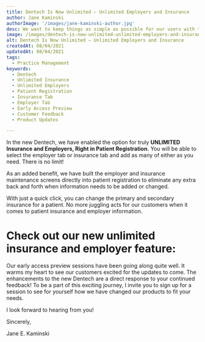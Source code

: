 ```yaml
---
title: Dentech Is Now Unlimited – Unlimited Employers and Insurance
author: Jane Kaminski
authorImage: '/images/jane-kaminski-author.jpg'
desc: We want to keep things as simple as possible for our users with the up-and-coming new Dentech.
image: /images/dentech-is-now-unlimited-unlimited-employers-and-insurance.webp
alt: Dentech Is Now Unlimited – Unlimited Employers and Insurance
createdAt: 08/04/2021
updatedAt: 08/04/2021
tags:
  - Practice Management
keywords:
  - Dentech
  - Unlimited Insurance
  - Unlimited Employers
  - Patient Registration
  - Insurance Tab
  - Employer Tab
  - Early Access Preview
  - Customer Feedback
  - Product Updates

---
```

In the new Dentech, we have enabled the option for truly **UNLIMITED Insurance and Employers, Right in Patient Registration.**  You will be able to select the employer tab or insurance tab and add as many of either as you need. There is no limit! 

As an added benefit, we have built the employer and insurance maintenance screens directly into patient registration to eliminate any extra back and forth when information needs to be added or changed.

With just a quick click, you can change the primary and secondary insurance for a patient. No more juggling acts for our customers when it comes to patient insurance and employer information.

# Check out our new unlimited insurance and employer feature:

Our early access preview sessions have been going along quite well. It warms my heart to see our customers excited for the updates to come. The enhancements to the new Dentech are a direct response to your continued feedback! To be a part of this exciting journey, I invite you to sign up for a session to see for yourself how we have changed our products to fit your needs. 

I look forward to hearing from you!

Sincerely,

Jane E. Kaminski
